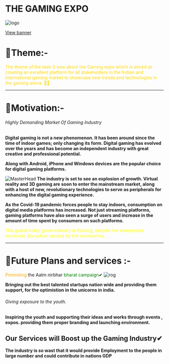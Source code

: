# THE GAMING EXPO
![logo](https://i.pinimg.com/originals/ed/77/3e/ed773e81dfb2fc357036cf5048efb14a.gif)



[View banner](https://github.com/AbhishekSharma6903/Cognizance/blob/hi/Task-3/Landing%20Page.png "Landing page")
# 🔸Theme:- ##
<span style="color: gold">The theme of the task-3 was about the Gaming expo which is aimed at creating an excellent platform for all stakeholders in the Indian and international gaming market to showcase new trends and technologies in the gaming arena. 🐱‍👤</span>

---

# 🔸Motivation:- ##
###### Highly Demanding Market Of Gaming Industry ######
**Digital gaming is not a new phenomenon. It has been around since the time of indoor games; only changing its form. Digital gaming has evolved over the years and has become an independent industry with great creative and professional potential.**

**Along with Android, iPhone and Windows devices are the popular choice for digital gaming platforms.**

![MasterHead](https://static.wixstatic.com/media/188e26_c62ea3663f104f13bf77ad475b5484b1~mv2.gif
)
**The industry is set to see an explosion of growth. Virtual reality and 3D gaming are soon to enter the mainstream market, along with a host of new, revolutionary technologies to serve as peripherals for enhancing the digital gaming experience.**

**As the Covid-19 pandemic forces people to stay indoors, consumption on digital media platforms has increased. Not just streaming platforms, gaming platforms have also seen a surge of users and increase in the amount of time spent by consumers on such platforms.**

<span style="color: yellow">The global video game industry is thriving, despite the widespread economic disruption caused by the coronavirus.</span>

---


# 🔸Future Plans and services :- #
<span style="color: orange"> Promoting </span>the Aatm nirbhar <span style="color: green">bharat campaign</span>✔
![rog](https://c.tenor.com/RylFIKwXncAAAAAC/japan-aesthetic.gif)

**Bringing out the best talented startups nation wide and providing them support, for the optimistion in the unicorns in india.**

###### Giving exposure to the youth. ######
**Inspiring the youth and supporting their ideas and works through events , expos.
providing them proper branding and launching environment.**

## Our Services will Boost up the Gaming Industry✔
**The industry is so wast that it would provide Employment to the people in large number and could contribute in nations GDP**
